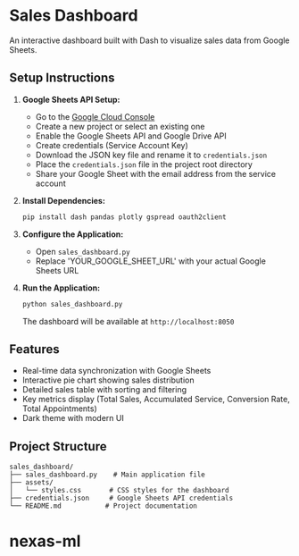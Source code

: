 # Sales Dashboard

An interactive dashboard built with Dash to visualize sales data from Google Sheets.

## Setup Instructions

1. **Google Sheets API Setup:**
   - Go to the [Google Cloud Console](https://console.cloud.google.com/)
   - Create a new project or select an existing one
   - Enable the Google Sheets API and Google Drive API
   - Create credentials (Service Account Key)
   - Download the JSON key file and rename it to `credentials.json`
   - Place the `credentials.json` file in the project root directory
   - Share your Google Sheet with the email address from the service account

2. **Install Dependencies:**
   ```bash
   pip install dash pandas plotly gspread oauth2client
   ```

3. **Configure the Application:**
   - Open `sales_dashboard.py`
   - Replace 'YOUR_GOOGLE_SHEET_URL' with your actual Google Sheets URL

4. **Run the Application:**
   ```bash
   python sales_dashboard.py
   ```
   The dashboard will be available at `http://localhost:8050`

## Features

- Real-time data synchronization with Google Sheets
- Interactive pie chart showing sales distribution
- Detailed sales table with sorting and filtering
- Key metrics display (Total Sales, Accumulated Service, Conversion Rate, Total Appointments)
- Dark theme with modern UI

## Project Structure

```
sales_dashboard/
├── sales_dashboard.py    # Main application file
├── assets/
│   └── styles.css       # CSS styles for the dashboard
├── credentials.json     # Google Sheets API credentials
└── README.md           # Project documentation
```
# nexas-ml
